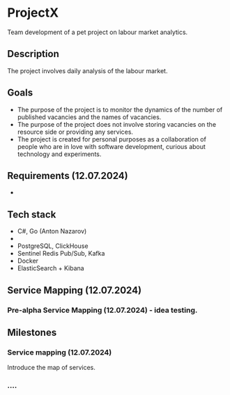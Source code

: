 # ProjectX
Team development of a pet project on labour market analytics.

## Description
The project involves daily analysis of the labour market.

## Goals
- The purpose of the project is to monitor the dynamics of the number of published vacancies and the names of vacancies.
- The purpose of the project does not involve storing vacancies on the resource side or providing any services.
- The project is created for personal purposes as a collaboration of people who are in love with software development, curious about technology and experiments.
  
## Requirements (12.07.2024)

-

## Tech stack

- C#, Go (Anton Nazarov)
- 
- PostgreSQL, ClickHouse
- Sentinel Redis Pub/Sub, Kafka
- Docker
- ElasticSearch + Kibana

## Service Mapping (12.07.2024)

### Pre-alpha Service Mapping (12.07.2024) - idea testing.

## Milestones

### Service mapping (12.07.2024)

Introduce the map of services.

### ....

